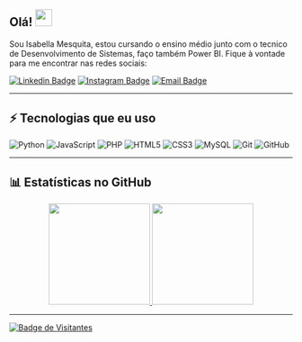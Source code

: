 ## Olá! <img src="https://raw.githubusercontent.com/aemmadi/aemmadi/master/wave.gif" width="30">

Sou Isabella Mesquita, estou cursando o ensino médio junto com o tecnico de Desenvolvimento de Sistemas, faço também Power BI. Fique à vontade para me encontrar nas redes sociais:

[![Linkedin Badge](https://img.shields.io/badge/-Isabella%20Mesquita-blue?style=flat-square&logo=Linkedin&logoColor=white&link=https://www.linkedin.com/in/isabella-mesquita-pereira-dos-santos/)](https://www.linkedin.com/in/isabella-mesquita-pereira-dos-santos)
[![Instagram Badge](https://img.shields.io/badge/-@IIsabellaps-purple?style=flat-square&logo=instagram&logoColor=white&link=https://www.instagram.com/IIsabellaps/)](https://www.instagram.com/IIsabellaps/)
[![Email Badge](https://img.shields.io/badge/-isabellamesquita182@gmail.com-c14438?style=flat-square&logo=Gmail&logoColor=white&link=mailto:isabellamesquita182@gmail.com)](mailto:isabellamesquita182@gmail.com)

---

## ⚡ Tecnologias que eu uso

![Python](https://img.shields.io/badge/-Python-black?style=flat-square&logo=Python)
![JavaScript](https://img.shields.io/badge/-JavaScript-black?style=flat-square&logo=javascript)
![PHP](https://img.shields.io/badge/-PHP-777BB4?style=flat-square&logo=php&logoColor=white)
![HTML5](https://img.shields.io/badge/-HTML5-E34F26?style=flat-square&logo=html5&logoColor=white)
![CSS3](https://img.shields.io/badge/-CSS3-1572B6?style=flat-square&logo=css3)
![MySQL](https://img.shields.io/badge/-MySQL-black?style=flat-square&logo=mysql)
![Git](https://img.shields.io/badge/-Git-black?style=flat-square&logo=git)
![GitHub](https://img.shields.io/badge/-GitHub-181717?style=flat-square&logo=github)

---

## 📊 Estatísticas no GitHub

<div align="center">
  <a href="https://github.com/higorber">
  <img height="180em" src="https://github-readme-stats.vercel.app/api?username=higorber&show_icons=true&theme=tokyonight&include_all_commits=true&count_private=true"/>
  <img height="180em" src="https://github-readme-stats.vercel.app/api/top-langs/?username=higorber&layout=compact&langs_count=7&theme=tokyonight"/>
</div>

---

![Badge de Visitantes](https://visitor-badge.laobi.icu/badge?page_id=higober.IIsabellaMesquita)
